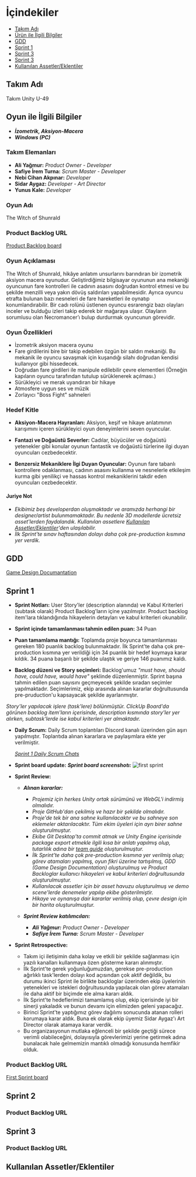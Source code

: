 # İçindekiler
* [Takım Adı](#takım-adı)
* [Ürün ile İlgili Bilgiler](#ürün-ile-ilgili-bilgiler)
* [GDD](#gdd)
* [Sprint 1](#sprint-1)
* [Sprint 3](#sprint-2)
* [Sprint 3](#sprint-3)
* [Kullanılan Assetler/Eklentiler](#kullanılan-assetlereklentiler)




## Takım Adı
Takım Unity U-49

## Oyun ile İlgili Bilgiler
* ***İzometrik, Aksiyon-Macera***
* ***Windows (PC)***
### Takım Elemanları
* **Ali Yağmur:** *Product Owner - Developer*
* **Safiye İrem Turna:** *Scrum Master - Developer*
* **Nebi Cihan Akpınar:** *Developer*
* **Sidar Aygaz:** *Developer - Art Director*
* **Yunus Kale:** *Developer*

### Oyun Adı
The Witch of Shunrald

### Product Backlog URL
[Product Backlog board](https://sharing.clickup.com/9009152983/b/h/8cftgyq-1160/925c305e7121a0b)

### Oyun Açıklaması
   The Witch of Shunrald, hikâye anlatım unsurlarını barındıran bir izometrik aksiyon macera oyunudur. Geliştirdiğimiz bilgisayar oyununun ana mekaniği oyuncunun fare kontrolleri ile cadının asasını doğrudan kontrol etmesi ve bu şekilde menzilli veya yakın dövüş saldırıları yapabilmesidir. Ayrıca oyuncu etrafta bulunan bazı nesneleri de fare hareketleri ile oynatıp konumlandırabilir. Bir cadı rolünü üstlenen oyuncu esrarengiz bazı olayları inceler ve bulduğu izleri takip ederek bir mağaraya ulaşır. Olayların sorumlusu olan Necromancer’ı bulup durdurmak oyuncunun görevidir. 

### Oyun Özellikleri
* İzometrik aksiyon macera oyunu
* Fare girdilerini bire bir takip edebilen özgün bir saldırı mekaniği. Bu mekanik ile oyuncu savaşmak için kuşandığı silahı doğrudan kendisi kullanıyor gibi hissedecek.
* Doğrudan fare girdileri ile manipule edilebilir çevre elementleri (Örneğin kapıların oyuncu tarafından tutulup sürüklenerek açılması.)
* Sürükleyici ve merak uyandıran bir hikaye
* Atmosfere uygun ses ve müzik
* Zorlayıcı "Boss Fight" sahneleri

### Hedef Kitle
* **Aksiyon-Macera Hayranları:** Aksiyon, keşif ve hikaye anlatımının karışımını içeren sürükleyici oyun deneyimlerini seven oyuncular.

* **Fantazi ve Doğaüstü Severler:** Cadılar, büyücüler ve doğaüstü yetenekler gibi konular oyunun fantastik ve doğaüstü türlerine ilgi duyan oyuncuları cezbedecektir.

* **Benzersiz Mekaniklere İlgi Duyan Oyuncular:** Oyunun fare tabanlı kontrollere odaklanması, cadının asasını kullanma ve nesnelerle etkileşim kurma gibi yenilikçi ve hassas kontrol mekaniklerini takdir eden oyuncuları cezbedecektir.

#### Juriye Not
* *Ekibimiz beş developerdan oluşmaktadır ve aramızda herhangi bir designer/artist bulunmamaktadır. Bu nedenle 3D modellerde ücretsiz asset'lerden faydalandık. Kullanılan assetlere [Kullanılan Assetler/Eklentiler](#kullanılan-assetlereklentiler)'den ulaşılabilir.*
* *İlk Sprint'te sınav haftasından dolayı daha çok pre-production kısmına yer verdik.*

## GDD
[Game Design Documantation](https://doc.clickup.com/9009152983/d/h/8cftgyq-1720/77fc25bd1accf24)

## Sprint 1
* **Sprint Notları:** User Story'ler (description alanında) ve Kabul Kriterleri (subtask olarak) Product Backlog'ların içine yazılmıştır. Product backlog item'lara tıklandığında hikayelerin detayları ve kabul kriterleri okunabilir.

* **Sprint içinde tamamlanması tahmin edilen puan:** 34 Puan

* **Puan tamamlama mantığı:** Toplamda proje boyunca tamamlanması gereken 180 puanlık backlog bulunmaktadır. İlk Sprint'te daha çok pre-production kısmına yer verildiği için 34 puanlık bir hedef koymaya karar kıldık. 34 puana başarılı bir şekilde ulaştık ve geriye 146 puanımız kaldı.

* **Backlog düzeni ve Story seçimleri:** Backlog'umuz *"must have, should have, could have, would have"* şeklinde düzenlenmiştir. Sprint başına tahmin edilen puan sayısını geçmeyecek şekilde sıradan seçimler yapılmaktadır. Seçimlerimiz, ekip arasında alınan kararlar doğrultusunda pre-pruduction'u kapsayacak şekilde ayarlanmıştır.

*Story'ler yapılacak işlere (task'lere) bölünmüştür. ClickUp Board'da görünen backlog item'ların içerisinde, description kısmında story'ler yer alırken, subtask'lerde ise kabul kriterleri yer almaktadır.*

* **Daily Scrum:** Daily Scrum toplantıları Discord kanalı üzerinden gün aşırı yapılmıştır. Toplantıda alınan kararlara ve paylaşımlara ekte yer verilmiştir.

   *[Sprint 1 Daily Scrum Chats](https://doc.clickup.com/9009152983/d/h/8cftgyq-1760/386829abde41433)*

* **Sprint board update:** ***Sprint board screenshotı:***
   ![first sprint](https://github.com/iraska/OUABootcamp-Unity_U49/assets/105501017/b0c0c849-ef1b-4770-a213-11ff33570a38)

* **Sprint Review:**
  * ***Alınan kararlar:***
    * *Projemiz için herkes Unity ortak sürümünü ve WebGL'i indirmiş olmalıdır.*
    * *Proje GitHub'dan çekilmiş ve hazır bir şekilde olmalıdır.*
    * *Proje'de tek bir ana sahne kullanılacaktır ve bu sahneye son eklemeler aktarılacaktır. Tüm ekim üyeleri için ayrı birer sahne oluşturulmuştur.*
    * *Ekibe Git Desktop'ta commit atmak ve Unity Engine içerisinde package export etmekle ilgili kısa bir anlatı yapılmış olup, tutarlılık adına bir [team guide](https://doc.clickup.com/9009152983/d/h/8cftgyq-2060/f078c65bbbd3ac9) oluşturulmuştur.*
    * *İlk Sprint'te daha çok pre-production kısmına yer verilmiş olup; görev atamaları yapılmış, oyun fikri üzerine tartışılmış, GDD (Game Design Documentation) oluşturulmuş ve Product Backloglar kullanıcı hikayeleri ve kabul kriterleri doğrultusunda oluşturulmuştur.*
    * *Kullanılacak assetler için bir asset havuzu oluşturulmuş ve demo scene'lerde denemeler yapılıp ekibe gösterilmiştir.*
    * *Hikaye ve oynanışa dair kararlar verilmiş olup, çevre design için bir harita oluşturulmuştur.*

   * ***Sprint Review katılımcıları:***
     * ***Ali Yağmur:*** *Product Owner - Developer*
     * ***Safiye İrem Turna:*** *Scrum Master - Developer*

* **Sprint Retrospective:**
  * Takım içi iletişimin daha kolay ve etkili bir şekilde sağlanması için yazılı kanalları kullanmaya özen gösterme kararı alınmıştır.
  * İlk Sprint'te gerek yoğunluğumuzdan, gerekse pre-production ağırlıklı task'lerden dolayı kod açısından çok aktif değildik, bu durumu ikinci Sprint ile birlikte backloglar üzerinden ekip üyelerinin yetenekleri ve istekleri doğrultusunda yapılacak olan görev atamaları ile daha aktif bir biçimde ele alma kararı aldık.
  * İlk Sprint'te hedeflerimizi tamamlamış olup, ekip içerisinde iyi bir sinerji yakaladık ve bunun devamı için elimizden geleni yapacağız.
  * Birinci Sprint'te yaptığımız görev dağılımı sonucunda atanan rolleri korumaya karar aldık. Buna ek olarak ekip üyemiz Sidar Aygaz'ı Art Director olarak atamaya karar verdik.
  * Bu organizasyonun mutlaka eğlenceli bir şekilde geçtiği sürece verimli olabileceğini, dolayısıyla görevlerimizi yerine getirmek adına bunalacak hale gelmemizin mantıklı olmadığı konusunda hemfikir olduk.

### Product Backlog URL
[First Sprint board](https://sharing.clickup.com/9009152983/b/h/6-900901695256-2/c0293ef8cd93852)

## Sprint 2

### Product Backlog URL

## Sprint 3

### Product Backlog URL

## Kullanılan Assetler/Eklentiler
